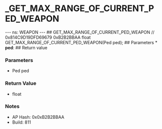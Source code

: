 # _GET_MAX_RANGE_OF_CURRENT_PED_WEAPON

--- ns: WEAPON --- ## GET_MAX_RANGE_OF_CURRENT_PED_WEAPON  // 0x814C9D19DFD69679 0xB2B2BBAA float GET_MAX_RANGE_OF_CURRENT_PED_WEAPON(Ped ped);   ## Parameters * **ped**:  ## Return value

### Parameters
* Ped ped

### Return Value
* float

### Notes
* AP Hash: 0x0xB2B2BBAA
* Build: 811


